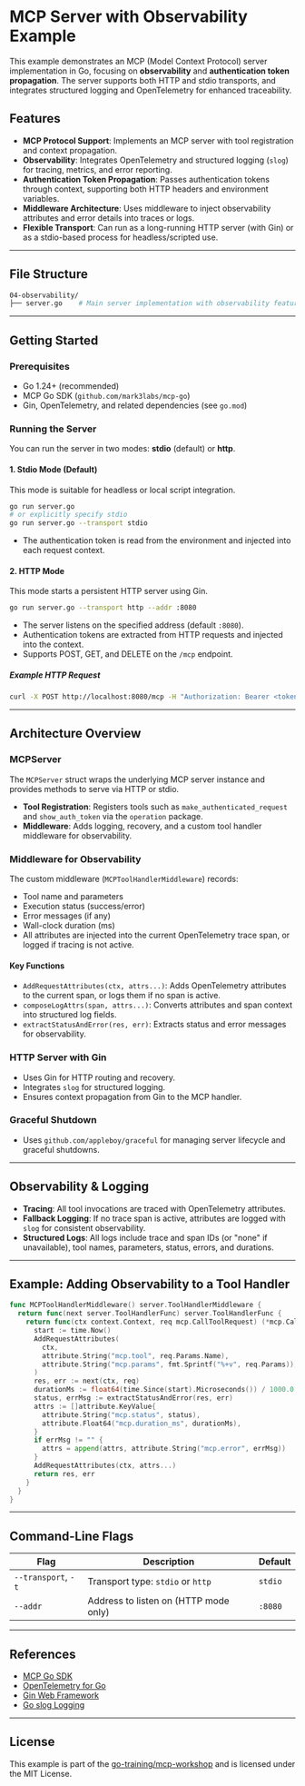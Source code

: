 # MCP Server with Observability Example

This example demonstrates an MCP (Model Context Protocol) server implementation in Go, focusing on **observability** and **authentication token propagation**. The server supports both HTTP and stdio transports, and integrates structured logging and OpenTelemetry for enhanced traceability.

## Features

- **MCP Protocol Support**: Implements an MCP server with tool registration and context propagation.
- **Observability**: Integrates OpenTelemetry and structured logging (`slog`) for tracing, metrics, and error reporting.
- **Authentication Token Propagation**: Passes authentication tokens through context, supporting both HTTP headers and environment variables.
- **Middleware Architecture**: Uses middleware to inject observability attributes and error details into traces or logs.
- **Flexible Transport**: Can run as a long-running HTTP server (with Gin) or as a stdio-based process for headless/scripted use.

---

## File Structure

```bash
04-observability/
├── server.go    # Main server implementation with observability features
```

---

## Getting Started

### Prerequisites

- Go 1.24+ (recommended)
- MCP Go SDK (`github.com/mark3labs/mcp-go`)
- Gin, OpenTelemetry, and related dependencies (see `go.mod`)

### Running the Server

You can run the server in two modes: **stdio** (default) or **http**.

#### 1. Stdio Mode (Default)

This mode is suitable for headless or local script integration.

```bash
go run server.go
# or explicitly specify stdio
go run server.go --transport stdio
```

- The authentication token is read from the environment and injected into each request context.

#### 2. HTTP Mode

This mode starts a persistent HTTP server using Gin.

```bash
go run server.go --transport http --addr :8080
```

- The server listens on the specified address (default `:8080`).
- Authentication tokens are extracted from HTTP requests and injected into the context.
- Supports POST, GET, and DELETE on the `/mcp` endpoint.

##### Example HTTP Request

```bash
curl -X POST http://localhost:8080/mcp -H "Authorization: Bearer <token>" -d '{"tool": "make_authenticated_request", ...}'
```

---

## Architecture Overview

### MCPServer

The `MCPServer` struct wraps the underlying MCP server instance and provides methods to serve via HTTP or stdio.

- **Tool Registration**: Registers tools such as `make_authenticated_request` and `show_auth_token` via the `operation` package.
- **Middleware**: Adds logging, recovery, and a custom tool handler middleware for observability.

### Middleware for Observability

The custom middleware (`MCPToolHandlerMiddleware`) records:

- Tool name and parameters
- Execution status (success/error)
- Error messages (if any)
- Wall-clock duration (ms)
- All attributes are injected into the current OpenTelemetry trace span, or logged if tracing is not active.

#### Key Functions

- `AddRequestAttributes(ctx, attrs...)`: Adds OpenTelemetry attributes to the current span, or logs them if no span is active.
- `composeLogAttrs(span, attrs...)`: Converts attributes and span context into structured log fields.
- `extractStatusAndError(res, err)`: Extracts status and error messages for observability.

### HTTP Server with Gin

- Uses Gin for HTTP routing and recovery.
- Integrates `slog` for structured logging.
- Ensures context propagation from Gin to the MCP handler.

### Graceful Shutdown

- Uses `github.com/appleboy/graceful` for managing server lifecycle and graceful shutdowns.

---

## Observability & Logging

- **Tracing**: All tool invocations are traced with OpenTelemetry attributes.
- **Fallback Logging**: If no trace span is active, attributes are logged with `slog` for consistent observability.
- **Structured Logs**: All logs include trace and span IDs (or "none" if unavailable), tool names, parameters, status, errors, and durations.

---

## Example: Adding Observability to a Tool Handler

```go
func MCPToolHandlerMiddleware() server.ToolHandlerMiddleware {
  return func(next server.ToolHandlerFunc) server.ToolHandlerFunc {
    return func(ctx context.Context, req mcp.CallToolRequest) (*mcp.CallToolResult, error) {
      start := time.Now()
      AddRequestAttributes(
        ctx,
        attribute.String("mcp.tool", req.Params.Name),
        attribute.String("mcp.params", fmt.Sprintf("%+v", req.Params)),
      )
      res, err := next(ctx, req)
      durationMs := float64(time.Since(start).Microseconds()) / 1000.0
      status, errMsg := extractStatusAndError(res, err)
      attrs := []attribute.KeyValue{
        attribute.String("mcp.status", status),
        attribute.Float64("mcp.duration_ms", durationMs),
      }
      if errMsg != "" {
        attrs = append(attrs, attribute.String("mcp.error", errMsg))
      }
      AddRequestAttributes(ctx, attrs...)
      return res, err
    }
  }
}
```

---

## Command-Line Flags

| Flag                | Description                           | Default |
| ------------------- | ------------------------------------- | ------- |
| `--transport`, `-t` | Transport type: `stdio` or `http`     | `stdio` |
| `--addr`            | Address to listen on (HTTP mode only) | `:8080` |

---

## References

- [MCP Go SDK](https://github.com/mark3labs/mcp-go)
- [OpenTelemetry for Go](https://opentelemetry.io/docs/instrumentation/go/)
- [Gin Web Framework](https://gin-gonic.com/)
- [Go slog Logging](https://pkg.go.dev/log/slog)

---

## License

This example is part of the [go-training/mcp-workshop](https://github.com/go-training/mcp-workshop) and is licensed under the MIT License.
